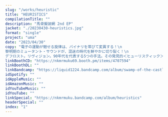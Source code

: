 ```yaml
---
slug: "/works/heuristic"
title: "HEURISTICS"
compilationTitle: ""
description: "馬骨擬装網 2nd EP"
jacket: "./20230430-heuristics.jpg"
format: "single"
project: "uma"
date: "2023/04/30"
copy: "電子の運動が魅せる旋律は、バイナリを帯びて変異する！\n
黎明期のミュータント・サウンドが、混迷の時代を鮮やかに切り裂く！\n
デフロスト。リヴィジョン。90年代を代表する5つの手法。その発見的＜ヒューリスティック＞な用法集！"
linkBoothCD: "https://nkmrmuku69.booth.pm/items/4707594"
linkBoothDL: ""
linkBandcamp: "https://liquid1224.bandcamp.com/album/swamp-of-the-castle-ruins"
idSpotify: ""
idAppleMusic: ""
idAmazonMusic: ""
idYouTubeMusic: ""
idYouTube: ""
linkSpecial: "https://nkmrmuku.bandcamp.com/album/heuristics"
headerSpecial: ""
index: "1"
---
```

